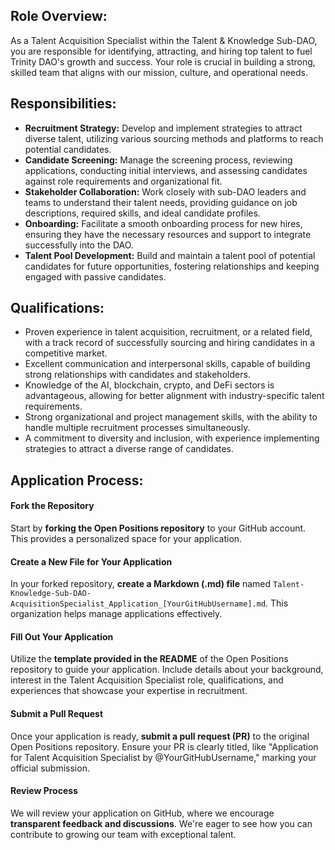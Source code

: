 ## Role Overview:
As a Talent Acquisition Specialist within the Talent & Knowledge Sub-DAO, you are responsible for identifying, attracting, and hiring top talent to fuel Trinity DAO's growth and success. Your role is crucial in building a strong, skilled team that aligns with our mission, culture, and operational needs.

## Responsibilities:

- **Recruitment Strategy:** Develop and implement strategies to attract diverse talent, utilizing various sourcing methods and platforms to reach potential candidates.
- **Candidate Screening:** Manage the screening process, reviewing applications, conducting initial interviews, and assessing candidates against role requirements and organizational fit.
- **Stakeholder Collaboration:** Work closely with sub-DAO leaders and teams to understand their talent needs, providing guidance on job descriptions, required skills, and ideal candidate profiles.
- **Onboarding:** Facilitate a smooth onboarding process for new hires, ensuring they have the necessary resources and support to integrate successfully into the DAO.
- **Talent Pool Development:** Build and maintain a talent pool of potential candidates for future opportunities, fostering relationships and keeping engaged with passive candidates.

## Qualifications:

- Proven experience in talent acquisition, recruitment, or a related field, with a track record of successfully sourcing and hiring candidates in a competitive market.
- Excellent communication and interpersonal skills, capable of building strong relationships with candidates and stakeholders.
- Knowledge of the AI, blockchain, crypto, and DeFi sectors is advantageous, allowing for better alignment with industry-specific talent requirements.
- Strong organizational and project management skills, with the ability to handle multiple recruitment processes simultaneously.
- A commitment to diversity and inclusion, with experience implementing strategies to attract a diverse range of candidates.

## Application Process:

#### Fork the Repository
Start by **forking the Open Positions repository** to your GitHub account. This provides a personalized space for your application.

#### Create a New File for Your Application
In your forked repository, **create a Markdown (.md) file** named `Talent-Knowledge-Sub-DAO-AcquisitionSpecialist_Application_[YourGitHubUsername].md`. This organization helps manage applications effectively.

#### Fill Out Your Application
Utilize the **template provided in the README** of the Open Positions repository to guide your application. Include details about your background, interest in the Talent Acquisition Specialist role, qualifications, and experiences that showcase your expertise in recruitment.

#### Submit a Pull Request
Once your application is ready, **submit a pull request (PR)** to the original Open Positions repository. Ensure your PR is clearly titled, like "Application for Talent Acquisition Specialist by @YourGitHubUsername," marking your official submission.

#### Review Process
We will review your application on GitHub, where we encourage **transparent feedback and discussions**. We're eager to see how you can contribute to growing our team with exceptional talent.
